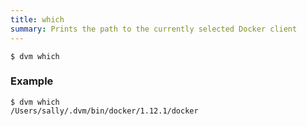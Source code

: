 ```yaml
---
title: which
summary: Prints the path to the currently selected Docker client
---
```


```
$ dvm which
```

### Example

```
$ dvm which
/Users/sally/.dvm/bin/docker/1.12.1/docker
```
